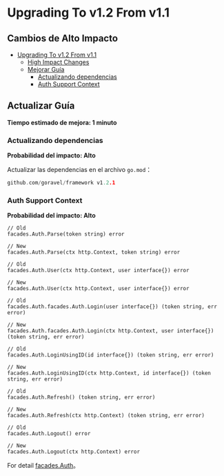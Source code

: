 # Upgrading To v1.2 From v1.1

## Cambios de Alto Impacto

- [Upgrading To v1.2 From v1.1](#upgrading-to-v12-from-v11)
  - [High Impact Changes](#high-impact-changes)
  - [Mejorar Guía](#upgrade-guide)
    - [Actualizando dependencias](#updating-dependencies)
    - [Auth Support Context](#auth-support-context)

## Actualizar Guía

**Tiempo estimado de mejora: 1 minuto**

### Actualizando dependencias

**Probabilidad del impacto: Alto**

Actualizar las dependencias en el archivo `go.mod`：

```go
github.com/goravel/framework v1.2.1
```

### Auth Support Context

**Probabilidad del impacto: Alto**

```
// Old
facades.Auth.Parse(token string) error

// New
facades.Auth.Parse(ctx http.Context, token string) error
```

```
// Old
facades.Auth.User(ctx http.Context, user interface{}) error

// New
facades.Auth.User(ctx http.Context, user interface{}) error
```

```
// Old
facades.Auth.facades.Auth.Login(user interface{}) (token string, err error)

// New
facades.Auth.facades.Auth.Login(ctx http.Context, user interface{}) (token string, err error)
```

```
// Old
facades.Auth.LoginUsingID(id interface{}) (token string, err error)

// New
facades.Auth.LoginUsingID(ctx http.Context, id interface{}) (token string, err error)
```

```
// Old
facades.Auth.Refresh() (token string, err error)

// New
facades.Auth.Refresh(ctx http.Context) (token string, err error)
```

```
// Old
facades.Auth.Logout() error

// New
facades.Auth.Logout(ctx http.Context) error
```

For detail [facades.Auth](../security/authentication)。
